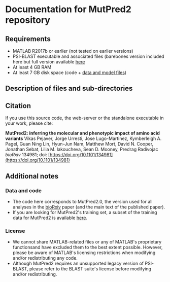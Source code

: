 # Documentation for MutPred2 repository
## Requirements
* MATLAB R2017b or earlier (not tested on earlier versions)
* PSI-BLAST executable and associated files (barebones version included here but full version available [here](ftp://ftp.ncbi.nlm.nih.gov/blast/executables/legacy.NOTSUPPORTED/2.2.18/)
* At least 4 GB RAM
* At least 7 GB disk space (code + [data and model files](http://mutpred.mutdb.org/model_and_data_files.tar.gz))

## Description of files and sub-directories

## Citation
If you use this source code, the web-server or the standalone executable in your work, please cite:

**MutPred2: inferring the molecular and phenotypic impact of amino acid variants**
Vikas Pejaver, Jorge Urresti, Jose Lugo-Martinez, Kymberleigh A. Pagel, Guan Ning Lin, Hyun-Jun Nam, Matthew Mort, David N. Cooper, Jonathan Sebat, Lilia M. Iakoucheva, Sean D. Mooney, Predrag Radivojac
*bioRxiv* 134981; doi: [https://doi.org/10.1101/134981](https://doi.org/10.1101/134981)

## Additional notes
### Data and code
* The code here corresponds to MutPred2.0, the version used for all analyses in the [bioRxiv](https://www.biorxiv.org/content/10.1101/134981v1) paper (and the main text of the published paper).
* If you are looking for MutPred2's training set, a subset of the training data for MutPred2 is available [here](http://mutpred.mutdb.org/wo_exclusive_hgmd_mp2_training_data.txt).

### License
* We cannot share MATLAB-related files or any of MATLAB's proprietary functionsand have excluded them to the best extent possible. However, please be aware of MATLAB's licensing restrictions when modifying and/or redistributing any code.
* Although MutPred2 requires an unsupported legacy version of PSI-BLAST, please refer to the BLAST suite's license before modifying and/or redistributing.

